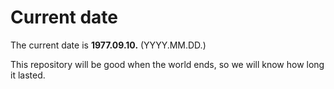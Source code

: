 # Current date

The current date is **1977.09.10.** (YYYY.MM.DD.)

This repository will be good when the world ends, so we will know how long it lasted.